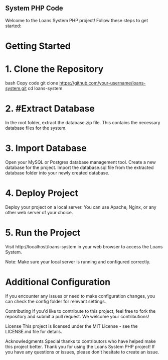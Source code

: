 ##  System PHP Code
Welcome to the Loans System PHP project! Follow these steps to get started:

# Getting Started
# 1. Clone the Repository
bash
Copy code
git clone https://github.com/your-username/loans-system.git
cd loans-system
# 2. #Extract Database
In the root folder, extract the database.zip file. This contains the necessary database files for the system.

# 3. Import Database
Open your MySQL or Postgres database management tool.
Create a new database for the project.
Import the database.sql file from the extracted database folder into your newly created database.
# 4. Deploy Project
Deploy your project on a local server. You can use Apache, Nginx, or any other web server of your choice.

# 5. Run the Project
Visit http://localhost/loans-system in your web browser to access the Loans System.

Note: Make sure your local server is running and configured correctly.

# Additional Configuration
If you encounter any issues or need to make configuration changes, you can check the config folder for relevant settings.

Contributing
If you'd like to contribute to this project, feel free to fork the repository and submit a pull request. We welcome your contributions!

License
This project is licensed under the MIT License - see the LICENSE.md file for details.

Acknowledgments
Special thanks to contributors who have helped make this project better.
Thank you for using the Loans System PHP project! If you have any questions or issues, please don't hesitate to create an issue.